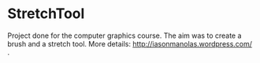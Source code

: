 # StretchTool
Project done for the computer graphics course. The aim was to create a brush and a stretch tool. More details: http://iasonmanolas.wordpress.com/ .
